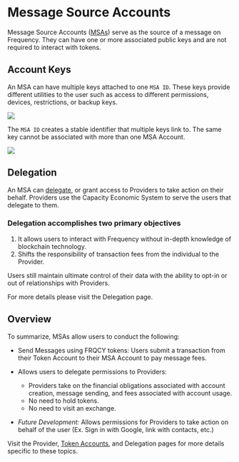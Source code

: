 # Message Source Accounts

Message Source Accounts ([MSAs](#2-message-source-account-msa)) serve as the source of a message on Frequency.
They can have one or more associated public keys and are not required to interact with tokens.

## Account Keys
An MSA can have multiple keys attached to one `MSA ID`.
These keys provide different utilities to the user such as access to different permissions, devices, restrictions, or backup keys.

![](https://user-images.githubusercontent.com/3433442/162544133-9d163fa5-edcc-4cff-b060-9e8f4b3d9147.png)

The `MSA ID` creates a stable identifier that multiple keys link to. The same key cannot be associated with more than one MSA Account.

![](https://user-images.githubusercontent.com/3433442/162544190-cfdfb02a-ea82-4b53-9d2e-188a747a7384.png)

## Delegation

An MSA can [delegate](#delegate-verb-ie-to-delegate), or grant access to Providers to take action on their behalf.
Providers use the Capacity Economic System to serve the users that delegate to them.

### Delegation accomplishes two primary objectives

1. It allows users to interact with Frequency without in-depth knowledge of blockchain technology.
2. Shifts the responsibility of transaction fees from the individual to the Provider.

Users still maintain ultimate control of their data with the ability to opt-in or out of relationships with Providers.

For more details please visit the Delegation page.

## Overview

To summarize, MSAs allow users to conduct the following:

* Send Messages using FRQCY tokens:
Users submit a transaction from their Token Account to their MSA Account to pay message fees.
* Allows users to delegate permissions to Providers:
	* Providers take on the financial obligations associated with account creation, message sending, and fees associated with account usage.
	* No need to hold tokens.
	* No need to visit an exchange.

* *Future Development:*
Allows permissions for Providers to take action on behalf of the user (Ex. Sign in with Google, link with contacts, etc.)

Visit the Provider, [Token Accounts](./TokenAccounts.md), and Delegation pages for more details specific to these topics.

